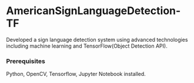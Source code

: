 # AmericanSignLanguageDetection-TF
Developed a sign language detection system using advanced technologies including machine learning and TensorFlow(Object Detection API).

### Prerequisites
Python, OpenCV, Tensorflow, Jupyter Notebook installed.

